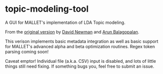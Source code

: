 # topic-modeling-tool

A GUI for MALLET's implementation of LDA Topic modeling.

From the [original version](http://code.google.com/p/topic-modeling-tool
) by [David Newman](http://www.ics.uci.edu/~newman/) and [Arun Balagopalan](https://github.com/arunbg).

This verison implements basic metadata integration as well as basic support for MALLET's advanced alpha and beta optimization routines. Regex token parsing coming soon!

Caveat emptor! Individual file (a.k.a. CSV) input is disabled, and lots of little things still need fixing. If something bugs you, feel free to submit an issue.
